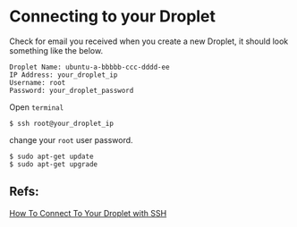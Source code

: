 # Connecting to your Droplet
Check for email you received when you create a new Droplet, it should look something like the below.

    Droplet Name: ubuntu-a-bbbbb-ccc-dddd-ee
    IP Address: your_droplet_ip
    Username: root
    Password: your_droplet_password
    
Open `terminal`

    $ ssh root@your_droplet_ip
    
change your `root` user password.

    $ sudo apt-get update
    $ sudo apt-get upgrade


## Refs: 
[How To Connect To Your Droplet with SSH](https://www.digitalocean.com/community/tutorials/how-to-connect-to-your-droplet-with-ssh)
